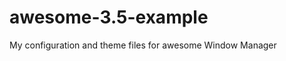 awesome-3.5-example
===================

My configuration and theme files for awesome Window Manager

